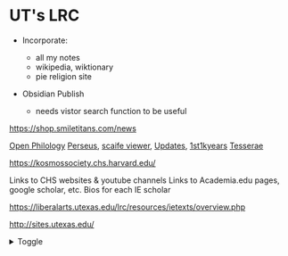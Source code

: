 # UT's LRC

- Incorporate:
	- all my notes
	- wikipedia, wiktionary
	- pie religion site


- Obsidian Publish
	- needs vistor search function to be useful


https://shop.smiletitans.com/news


[Open Philology](http://www.dh.uni-leipzig.de/wo/open-philology-project/)
[Perseus](http://www.perseus.tufts.edu/hopper/), [scaife viewer](https://scaife.perseus.org/), [Updates](https://sites.tufts.edu/perseusupdates/), [1st1kyears](https://opengreekandlatin.github.io/First1KGreek/)
[Tesserae](https://tesserae.caset.buffalo.edu/)

https://kosmossociety.chs.harvard.edu/


Links to CHS websites & youtube channels
Links to Academia.edu pages, google scholar, etc.
Bios for each IE scholar

https://liberalarts.utexas.edu/lrc/resources/ietexts/overview.php


http://sites.utexas.edu/


<details>
<summary>Toggle</summary>
This is the content inside the toggle.
</details>